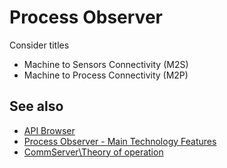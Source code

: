 # Process Observer

Consider titles

- Machine to Sensors Connectivity (M2S)
- Machine to Process Connectivity (M2P)

## See also

- [API Browser](https://mpostol.github.io/ProcessObserver/)
- [Process Observer - Main Technology Features](http://www.commsvr.com/Howitworks/Technologie.aspx)
- [CommServer\Theory of operation](http://www.commsvr.com/OPC-Help/Index.aspx?topic=html/2dea0752-d490-47e6-8444-ac73e07601fc.htm)
 